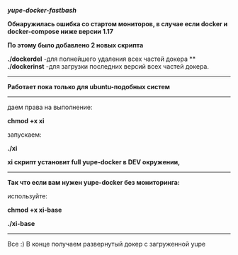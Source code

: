 ***yupe-docker-fastbash***

**Обнаружилась ошибка со стартом мониторов, в случае если docker и docker-compose ниже версии 1.17**

**По этому было добавлено 2 новых скрипта**

**./dockerdel** -для полнейшего удаления всех частей докера
**
**./dockerinst** -для загрузки последних версий всех частей докера.

_______________________________________________________________________

**Работает пока только для ubuntu-подобных систем**

_______________________________________________________________________

даем права на выполнение: 

**chmod +x xi**

запускаем:

**./xi**

**xi скрипт установит full yupe-docker в DEV окружении,**

________________________________________________________________________

**Так что если вам нужен yupe-docker без мониторинга:**

используйте:

**chmod +x xi-base**

**./xi-base**

_______________________________________________________________________

Все :) В конце получаем развернутый докер с загруженной yupe


